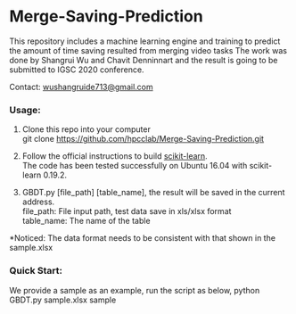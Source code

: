 # Merge-Saving-Prediction
This repository includes a machine learning engine and training to predict the amount of time saving resulted from merging video tasks
The work was done by Shangrui Wu and Chavit Denninnart and the result is going to be submitted to IGSC 2020 conference.

Contact: wushangruide713@gmail.com

### Usage:
1. Clone this repo into your computer  
    git clone https://github.com/hpcclab/Merge-Saving-Prediction.git

2. Follow the official instructions to build [scikit-learn](https://scikit-learn.org/stable/install.html).  
The code has been tested successfully on Ubuntu 16.04 with scikit-learn 0.19.2.

3. GBDT.py [file_path] [table_name], the result will be saved in the current address.  
    file_path:         File input path, test data save in xls/xlsx format  
    table_name:        The name of the table
  
*Noticed: The data format needs to be consistent with that shown in the sample.xlsx
  
### Quick Start:  
 We provide a sample as an example, run the script as below,
        python GBDT.py sample.xlsx sample
